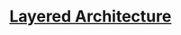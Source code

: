 # [Layered Architecture](https://github.com/BAEKJungHo/ddd/blob/main/ddd/%EB%8F%84%EB%A9%94%EC%9D%B8%20%EC%A3%BC%EB%8F%84%20%EC%84%A4%EA%B3%84%20%EC%B2%A0%EC%A0%80%20%EC%9E%85%EB%AC%B8/14.%20%EC%95%84%ED%82%A4%ED%85%8D%EC%B2%98.md#%EA%B3%84%EC%B8%B5%ED%98%95-%EC%95%84%ED%82%A4%ED%85%8D%EC%B2%98)
